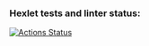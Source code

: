 ### Hexlet tests and linter status:
[![Actions Status](https://github.com/eDimasya/java-project-99/actions/workflows/hexlet-check.yml/badge.svg)](https://github.com/eDimasya/java-project-99/actions)